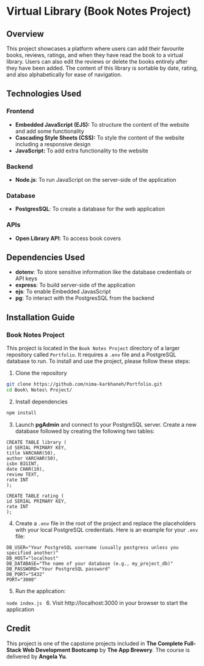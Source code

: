 # Virtual Library (Book Notes Project)
## Overview
This project showcases a platform where users can add their favourite books, reviews, ratings, and when they have read the book to a virtual library. Users can also edit the reviews or delete the books entirely after they have been added. The content of this library is sortable by date, rating, and also alphabetically for ease of navigation.
## Technologies Used
### Frontend
* **Embedded JavaScript (EJS):** To structure the content of the website and add some functionality
* **Cascading Style Sheets (CSS):** To style the content of the website including a responsive design
* **JavaScript:** To add extra functionality to the website
### Backend
* **Node.js**: To run JavaScript on the server-side of the application
### Database
* **PostgresSQL**: To create a database for the web application
### APIs
* **Open Library API**: To access book covers
## Dependencies Used
* **dotenv**: To store sensitive information like the database credentials or API keys
* **express**: To build server-side of the application
* **ejs**: To enable Embedded JavasScript
* **pg**: To interact with the PostgresSQL from the backend
## Installation Guide
### Book Notes Project
This project is located in the `Book Notes Project` directory of a larger repository called `Portfolio`. It requires a `.env` file and a PostgreSQL database to run.
To install and use the project, please follow these steps:
1. Clone the repository  
```bash
git clone https://github.com/nima-karkhaneh/Portfolio.git
cd Book\ Notes\ Project/

```
2. Install dependencies
```bash
npm install
```
3. Launch **pgAdmin** and connect to your PostgreSQL server. Create a new database followed by creating the following two tables:
```
CREATE TABLE library (
id SERIAL PRIMARY KEY,
title VARCHAR(50),
author VARCHAR(50),
isbn BIGINT,
date CHAR(10),
review TEXT,
rate INT
);

CREATE TABLE rating (
id SERIAL PRIMARY KEY,
rate INT
);

```
4. Create a `.env` file in the root of the project and replace the placeholders with your local PostgreSQL credentials. Here is an example for your `.env` file:
```
DB_USER="Your PostgreSQL username (usually postgress unless you specified another)"
DB_HOST="localhost"
DB_DATABASE="The name of your database (e.g., my_project_db)"
DB_PASSWORD="Your PostgreSQL password"
DB_PORT="5432"
PORT="3000"

```
5. Run the application:  

`node index.js `
6. Visit http://localhost:3000 in your browser to start the application
## Credit
This project is one of the capstone projects included in **The Complete Full-Stack Web Development Bootcamp** by **The App Brewery**. The course is delivered by **Angela Yu**.

